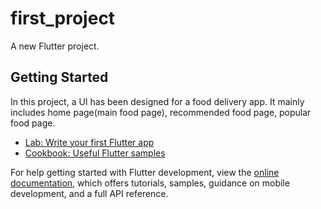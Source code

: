 # first_project

A new Flutter project.

## Getting Started

In this project, a UI has been designed for a food delivery app.
It mainly includes home page(main food page), recommended food page, popular food page.



- [Lab: Write your first Flutter app](https://docs.flutter.dev/get-started/codelab)
- [Cookbook: Useful Flutter samples](https://docs.flutter.dev/cookbook)

For help getting started with Flutter development, view the
[online documentation](https://docs.flutter.dev/), which offers tutorials,
samples, guidance on mobile development, and a full API reference.
